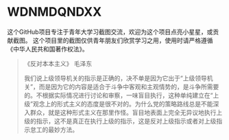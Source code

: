 # WDNMDQNDXX
这个GitHub项目专注于青年大学习截图交流，欢迎为这个项目点亮小星星，或贡献截图。
这个项目里的截图仅供青年朋友们欣赏学习之用，使用时请严格遵循《中华人民共和国著作权法》。

> 《反对本本主义》    毛泽东<br>
> 
> 我们说上级领导机关的指示是正确的，决不单是因为它出于“上级领导机关”，而是因为它的内容是适合于斗争中客观和主观情势的，是斗争所需要的。不根据实际情况进行讨论和审察，一味盲目执行，这种单纯建立在“上级”观念上的形式主义的态度是很不对的。为什么党的策略路线总是不能深入群众，就是这种形式主义在那里作怪。盲目地表面上完全无异议地执行上级的指示，这不是真正在执行上级的指示，这是反对上级指示或者对上级指示怠工的最妙方法。
